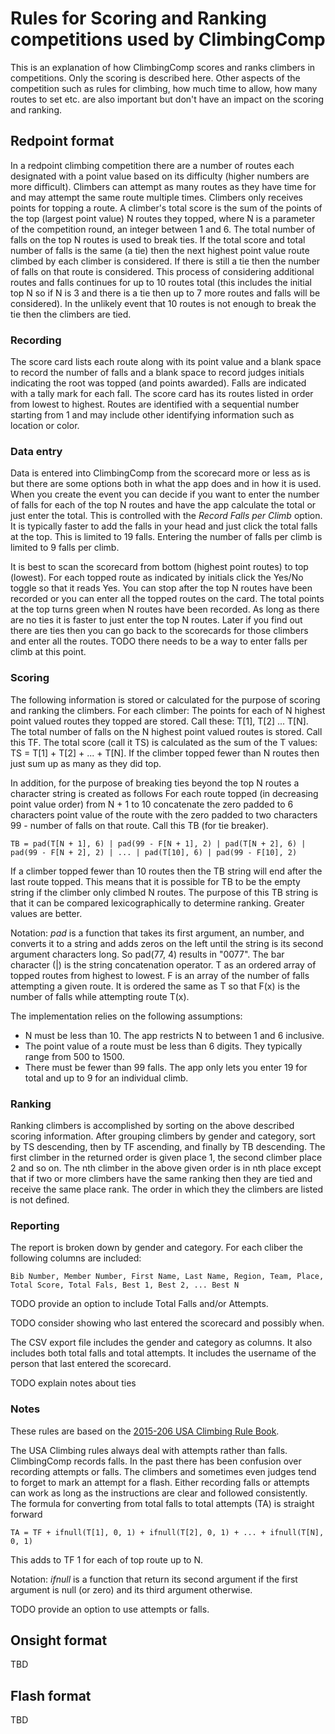# Rules for Scoring and Ranking competitions used by ClimbingComp 

This is an explanation of how ClimbingComp scores and ranks climbers in competitions. Only the scoring is
described here. Other aspects of the competition such as rules for climbing, how much time to allow, 
how many routes to set etc. are also important but don't have an impact on the scoring and ranking.

## Redpoint format
In a redpoint climbing competition there are a number of routes each designated with a point value based on its 
difficulty (higher numbers are more difficult). Climbers can attempt as many routes as they have time for and 
may attempt the same route multiple times. Climbers only receives points for topping a route. A climber's
total score is the sum of the points of the top (largest point value) N routes they topped, where N is a parameter of 
the competition round, an integer between 1 and 6. The total number of falls on the top N routes is used to break ties.
If the total score and total number of falls is the same (a tie) then the next highest point value route climbed by
each climber is considered. If there is still a tie then the number of falls on that route is considered. This 
process of considering additional routes and falls continues for up to 10 routes total (this includes the 
initial top N so if N is 3 and there is a tie then up to 7 more routes and falls will be considered). In the unlikely
event that 10 routes is not enough to break the tie then the climbers are tied.

### Recording
The score card lists each route along with its point value and a blank space to record the number of falls and
a blank space to record judges initials indicating the root was topped (and points awarded). Falls are indicated 
with a tally mark for each fall. The score card has its routes listed in order from lowest to highest. 
Routes are identified with a sequential number starting from 1 and may include other identifying information such
as location or color. 

### Data entry
Data is entered into ClimbingComp from the scorecard more or less as is but there are some options both in what 
the app does and in how it is used. When you create the event you can decide if you want to enter the number of falls
for each of the top N routes and have the app calculate the total or just enter the total. This is controlled with
the *Record Falls per Climb* option. It is typically faster to add the falls in your head and just click the total 
falls at the top. This is limited to 19 falls. Entering the number of falls per climb is limited to 9 falls per climb.

It is best to scan the scorecard from bottom (highest point routes) to top (lowest). For each topped route as 
indicated by initials click the Yes/No toggle so that it reads Yes. You can stop after the top N routes have been
recorded or you can enter all the topped routes on the card. The total points at the top turns green when
N routes have been recorded. As long as there are no ties it is faster to just enter the top N routes. Later if you 
find out there are ties then you can go back to the scorecards for those climbers and enter all the routes. 
TODO there needs to be a way to enter falls per climb at this point.

### Scoring
The following information is stored or calculated for the purpose of scoring and ranking the climbers.
For each climber: The points for each of N highest point valued routes they topped are stored. 
Call these: T[1], T[2] ... T[N]. The total number of falls on the N highest point valued routes is stored. Call this TF.
The total score (call it TS) is calculated as the sum of the T values: TS = T[1] + T[2] + ... + T[N]. If the climber
topped fewer than N routes then just sum up as many as they did top.

In addition, for the purpose of breaking ties beyond the top N routes a character string is created as follows
For each route topped (in decreasing point value order) from N + 1 to 10 concatenate the zero padded to 6 characters
point value of the route with the zero padded to two characters 99 - number of falls on that route. 
Call this TB (for tie breaker).

```
TB = pad(T[N + 1], 6) | pad(99 - F[N + 1], 2) | pad(T[N + 2], 6) | pad(99 - F[N + 2], 2) | ... | pad(T[10], 6) | pad(99 - F[10], 2)  
```

If a climber topped fewer than 10 routes then the TB string will end after the last route topped. This means that
it is possible for TB to be the empty string if the climber only climbed N routes. The purpose of this TB string is
that it can be compared lexicographically to determine ranking. Greater values are better.

Notation: *pad* is a function that takes its first argument, an number, and converts it to a string and adds zeros on
the left until the string is its second argument characters long. So pad(77, 4) results in "0077". The bar 
character (|) is the string concatenation operator. T as an ordered array of topped routes from highest to lowest. 
F is an array of the number of falls attempting a given route. It is ordered the same as T so that F(x) is the number of falls while
attempting route T(x).

The implementation relies on the following assumptions: 

* N must be less than 10. The app restricts N to between 1 and 6 inclusive.
* The point value of a route must be less than 6 digits. They typically range from 500 to 1500. 
* There must be fewer than 99 falls. The app only lets you enter 19 for total and up to 9 for an individual climb.

### Ranking
Ranking climbers is accomplished by sorting on the above described scoring information. After grouping climbers by
gender and category, sort by TS descending, then by TF ascending, and finally by TB descending.
The first climber in the returned order is given place 1, the second climber place 2 and so on. The nth climber
in the above given order is in nth place except that if two or more climbers have the same ranking then they are tied
and receive the same place rank. The order in which they the climbers are listed is not defined.

### Reporting
The report is broken down by gender and category. For each cliber the following columns are included:

```
Bib Number, Member Number, First Name, Last Name, Region, Team, Place, Total Score, Total Fals, Best 1, Best 2, ... Best N
```

TODO provide an option to include Total Falls and/or Attempts.

TODO consider showing who last entered the scorecard and possibly when.

The CSV export file includes the gender and category as columns. It also includes both total falls and total attempts.
It includes the username of the person that last entered the scorecard.

TODO explain notes about ties

### Notes
These rules are based on the [2015-206 USA Climbing Rule Book](http://sports.activecm.net/Assets/USA+Climbing+Digital+Assets/Documents/2015-2016+USA+Climbing+Rule+Book.pdf).

The USA Climbing rules always deal with attempts rather than falls. ClimbingComp records falls.
In the past there has been confusion over recording attempts or falls. The climbers and sometimes even judges tend
to forget to mark an attempt for a flash. Either recording falls or attempts can work as long as the instructions are
clear and followed consistently. The formula for converting from total falls to total attempts (TA) is straight forward

```
TA = TF + ifnull(T[1], 0, 1) + ifnull(T[2], 0, 1) + ... + ifnull(T[N], 0, 1)
```

This adds to TF 1 for each of top route up to N.

Notation: *ifnull* is a function that return its second argument if the first argument is null (or zero) and
its third argument otherwise. 

TODO provide an option to use attempts or falls.


## Onsight format

TBD

## Flash format

TBD
